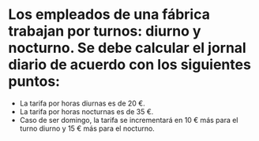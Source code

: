 # Los empleados de una fábrica trabajan por turnos: diurno y nocturno. Se debe calcular el jornal diario de acuerdo con los siguientes puntos:
- La tarifa por horas diurnas es de 20 €.
- La tarifa por horas nocturnas es de 35 €.
- Caso de ser domingo, la tarifa se incrementará en 10 € más para el turno diurno y 15 € más para el nocturno.
